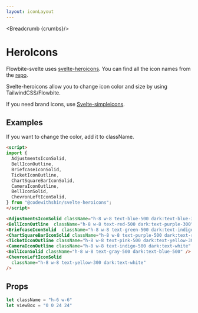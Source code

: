 ```yaml
---
layout: iconLayout
---
```


<script>
  import { Breadcrumb } from '$lib/index'
  import {
    AdjustmentsIconSolid,
    BellIconOutline,
    BriefcaseIconSolid,
    TicketIconOutline,
    ChartSquareBarIconSolid,
    CameraIconOutline,
    BellIconSolid,
    ChevronLeftIconSolid,
  } from "@codewithshin/svelte-heroicons";

  let crumbs = [
    {
      label:'Home',
      href:'/'
    },
    {
      label:'Icons',
      href:'/icons/'
    },
    {
      label:'Heroicons',
      href:'/icons/heroicons'
    },
  ]
</script>

<Breadcrumb {crumbs}/>


<h1 class="text-3xl w-full dark:text-white py-8">HeroIcons</h1>

<p>Flowbite-svelte uses <a class="text-blue-600 hover:underline dark:text-blue-500" href="https://github.com/shinokada/svelte-heroicons" target="_blank">svelte-heroicons</a>.
You can find all the icon names from the <a class="text-blue-600 hover:underline dark:text-blue-500" href="https://github.com/shinokada/svelte-heroicons/blob/main/icon-names.md">repo</a>.</p>

<p class=" dark:text-white py-4">Svelte-heroicons allow you to change icon color and size by using TailwindCSS/Flowbite.</p>

<p class=" dark:text-white py-4">If you need brand icons, use <a class="text-blue-600 hover:underline dark:text-blue-500" href="https://github.com/shinokada/svelte-simpleicons" target="_blank">Svelte-simpleicons</a>.</p>

<h2 class="text-2xl w-full dark:text-white mt-8">Examples</h2>

<p class=" dark:text-white">If you want to change the color, add it to className.</p>

<div class="container flex flex-wrap justify-center rounded-xl mx-auto bg-gradient-to-r bg-white dark:bg-gray-900 border border-gray-200 dark:border-gray-700 p-2 sm:p-6">

<AdjustmentsIconSolid className="h-8 w-8 text-blue-500 dark:text-red-300" />
<BellIconOutline  className="h-8 w-8 text-red-500 dark:text-green-300" />
<BriefcaseIconSolid  className="h-8 w-8 text-green-500 dark:text-indigo-300" />
<ChartSquareBarIconSolid className="h-8 w-8 text-purple-500 dark:text-pink-300" />
<TicketIconOutline className="h-8 w-8 text-pink-500 dark:text-indigo-300" />
<CameraIconOutline className="h-8 w-8 text-indigo-500 dark:text-white" />
<BellIconSolid className="h-8 w-8 text-gray-500 dark:text-yellow-500" />
<ChevronLeftIconSolid
  className="h-8 w-8 text-yellow-300 dark:text-white"
/>
</div>

```html
<script>
import {
  AdjustmentsIconSolid,
  BellIconOutline,
  BriefcaseIconSolid,
  TicketIconOutline,
  ChartSquareBarIconSolid,
  CameraIconOutline,
  BellIconSolid,
  ChevronLeftIconSolid,
} from "@codewithshin/svelte-heroicons";
</script>

<AdjustmentsIconSolid className="h-8 w-8 text-blue-500 dark:text-blue-300" />
<BellIconOutline  className="h-8 w-8 text-red-500 dark:text-purple-300" />
<BriefcaseIconSolid  className="h-8 w-8 text-green-500 dark:text-indigo-300" />
<ChartSquareBarIconSolid className="h-8 w-8 text-purple-500 dark:text-red-300" />
<TicketIconOutline className="h-8 w-8 text-pink-500 dark:text-yellow-300" />
<CameraIconOutline className="h-8 w-8 text-indigo-500 dark:text-white" />
<BellIconSolid className="h-8 w-8 text-gray-500 dark:text-blue-500" />
<ChevronLeftIconSolid
  className="h-8 w-8 text-yellow-300 dark:text-white"
/>
```

<h2 class="text-2xl w-full dark:text-white mt-8">Props</h2>

```js
let className = "h-6 w-6"
let viewBox = "0 0 24 24"
```
